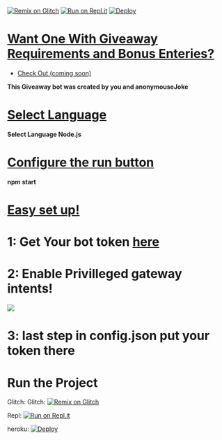 [![Remix on Glitch](https://cdn.glitch.com/2703baf2-b643-4da7-ab91-7ee2a2d00b5b%2Fremix-button.svg)](https://glitch.com/edit/#!/import/github/anonymouseJoke/giveaway) [![Run on Repl.it](https://repl.it/badge/github/anonymouseJoke/giveaway)](https://repl.it/github/anonymouseJoke/giveaway) [![Deploy](https://www.herokucdn.com/deploy/button.svg)](https://heroku.com/deploy?template=https://github.com/anonymouseJoke/giveaway)

# [Want One With Giveaway Requirements and Bonus Enteries?](https://github.com/anonymouseJoke)
- [Check Out (coming soon)](https://www.youtube.com/watch?v=dQw4w9WgXcQ)

**This Giveaway bot was created by you and anonymouseJoke**

# [Select Language](https://nodejs.org/en/)
**Select Language Node.js**

# [Configure the run button](https://docs.npmjs.com/packages-and-modules/)
**npm start**

# [Easy set up!]()
# 1: Get Your bot token [here](https://discord.com/developers/applications)
# 2: Enable Privilleged gateway intents!
![](https://i.gifer.com/3OC7z.gif)
# 3: last step in config.json put your token there



# Run the Project
Glitch: Glitch: [![Remix on Glitch](https://cdn.glitch.com/2703baf2-b643-4da7-ab91-7ee2a2d00b5b%2Fremix-button.svg)](https://glitch.com/edit/#!/import/github/anonymouseJoke/giveaway)

Repl: [![Run on Repl.it](https://repl.it/badge/github/anonymouseJoke/giveaway)](https://repl.it/github/anonymouseJoke/giveaway)

heroku: [![Deploy](https://www.herokucdn.com/deploy/button.svg)](https://heroku.com/deploy?template=https://github.com/anonymouseJoke/giveaway)
